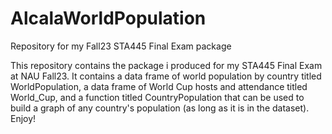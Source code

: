 # AlcalaWorldPopulation
Repository for my Fall23 STA445 Final Exam package

This repository contains the package i produced for my STA445 Final Exam at NAU Fall23. It contains a data frame of world population by country titled WorldPopulation, a data frame of World Cup hosts and attendance titled World_Cup, and a function titled CountryPopulation that can be used to build a graph of any country's population (as long as it is in the dataset). Enjoy!

